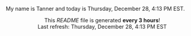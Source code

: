 My name is Tanner and today is Thursday, December 28, 4:13 PM EST.

<p align="center">This <i>README</i> file is generated <b>every 3 hours</b>!</br>Last refresh: Thursday, December 28, 4:13 PM EST<br /></p>
